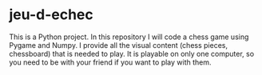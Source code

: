 # jeu-d-echec

This is a Python project.
In this repository I will code a chess game using Pygame and Numpy. I provide all the visual content (chess pieces, chessboard) that is needed to play. It is playable on only one computer, so you need to be with your friend if you want to play with them.
